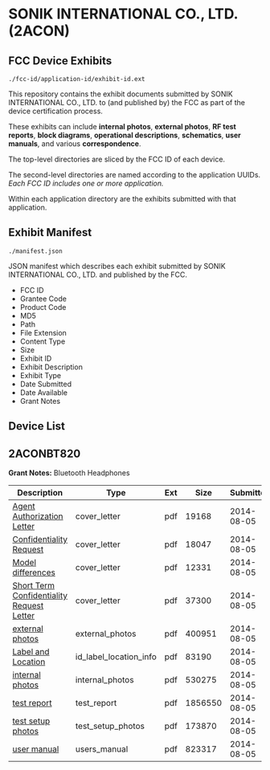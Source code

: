 # SONIK INTERNATIONAL CO., LTD. (2ACON)
## FCC Device Exhibits

```
./fcc-id/application-id/exhibit-id.ext
```

This repository contains the exhibit documents submitted by SONIK INTERNATIONAL CO., LTD. to (and published by) the FCC as part of the device certification process.

These exhibits can include **internal photos**, **external photos**, **RF test reports**, **block diagrams**, **operational descriptions**, **schematics**, **user manuals**, and various **correspondence**.

The top-level directories are sliced by the FCC ID of each device.

The second-level directories are named according to the application UUIDs. *Each FCC ID includes one or more application.*

Within each application directory are the exhibits submitted with that application. 

## Exhibit Manifest

```
./manifest.json
```

JSON manifest which describes each exhibit submitted by SONIK INTERNATIONAL CO., LTD. and published by the FCC.

- FCC ID
- Grantee Code
- Product Code
- MD5
- Path
- File Extension
- Content Type
- Size
- Exhibit ID
- Exhibit Description
- Exhibit Type
- Date Submitted
- Date Available
- Grant Notes

## Device List
## 2ACONBT820
**Grant Notes:** Bluetooth Headphones

| Description | Type | Ext | Size | Submitted | Available |
| ----------- | ---- | --- | ---- | --------- | --------- |
| [Agent Authorization Letter](2ACONBT820/627c066240ad9151abffd06693441cc8/2347362.pdf) | cover_letter | pdf | 19168 | 2014-08-05 | 2014-08-05 |
| [Confidentiality Request](2ACONBT820/627c066240ad9151abffd06693441cc8/2347365.pdf) | cover_letter | pdf | 18047 | 2014-08-05 | 2014-08-05 |
| [Model differences](2ACONBT820/627c066240ad9151abffd06693441cc8/2347369.pdf) | cover_letter | pdf | 12331 | 2014-08-05 | 2014-08-05 |
| [Short Term Confidentiality Request Letter](2ACONBT820/627c066240ad9151abffd06693441cc8/2347372.pdf) | cover_letter | pdf | 37300 | 2014-08-05 | 2014-08-05 |
| [external photos](2ACONBT820/627c066240ad9151abffd06693441cc8/2347364.pdf) | external_photos | pdf | 400951 | 2014-08-05 | 2014-09-19 |
| [Label and Location](2ACONBT820/627c066240ad9151abffd06693441cc8/2347368.pdf) | id_label_location_info | pdf | 83190 | 2014-08-05 | 2014-08-05 |
| [internal photos](2ACONBT820/627c066240ad9151abffd06693441cc8/2347367.pdf) | internal_photos | pdf | 530275 | 2014-08-05 | 2014-09-19 |
| [test report](2ACONBT820/627c066240ad9151abffd06693441cc8/2347366.pdf) | test_report | pdf | 1856550 | 2014-08-05 | 2014-08-05 |
| [test setup photos](2ACONBT820/627c066240ad9151abffd06693441cc8/2347373.pdf) | test_setup_photos | pdf | 173870 | 2014-08-05 | 2014-09-19 |
| [user manual](2ACONBT820/627c066240ad9151abffd06693441cc8/2347374.pdf) | users_manual | pdf | 823317 | 2014-08-05 | 2014-09-19 |
